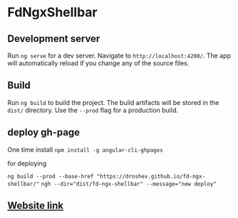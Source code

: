 # FdNgxShellbar

## Development server

Run `ng serve` for a dev server. Navigate to `http://localhost:4200/`. The app will automatically reload if you change any of the source files.

## Build

Run `ng build` to build the project. The build artifacts will be stored in the `dist/` directory. Use the `--prod` flag for a production build.

## deploy gh-page

One time install
`npm install -g angular-cli-ghpages`

for deploying

`ng build --prod --base-href "https://droshev.github.io/fd-ngx-shellbar/"`
`ngh --dir="dist/fd-ngx-shellbar" --message="new deploy"`

## [Website link](https://droshev.github.io/fd-ngx-shellbar/)
